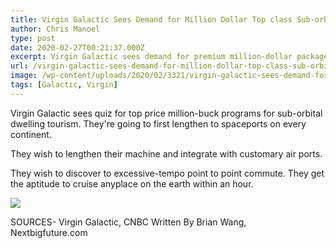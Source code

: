 ```yaml
---
title: Virgin Galactic Sees Demand for Million Dollar Top class Sub-orbital Tourism
author: Chris Manoel
type: post
date: 2020-02-27T00:21:37.000Z
excerpt: Virgin Galactic sees demand for premium million-dollar packages for sub-orbital space tourism. They will first expand to spaceports on every continent. They want to expand their system and integrate with regular air ports. They want to get to high-speed point to point travel. They have the potential to fly anywhere in the world within an&hellip;
url: /virgin-galactic-sees-demand-for-million-dollar-top-class-sub-orbital-tourism/
image: /wp-content/uploads/2020/02/3321/virgin-galactic-sees-demand-for-million-dollar-top-class-sub-orbital-tourism.jpg
tags: [Galactic, Virgin]
---
```


Virgin Galactic sees quiz for top price million-buck programs for sub-orbital dwelling tourism. They're going to first lengthen to spaceports on every continent.

They wish to lengthen their machine and integrate with customary air ports.

They wish to discover to excessive-tempo point to point commute. They get the aptitude to cruise anyplace on the earth within an hour.

![](https://www.nextbigfuture.com/wp-content/uploads/2020/02/Screen-Shot-2020-02-26-at-11.02.56-AM-1024x469.jpg)

SOURCES- Virgin Galactic, CNBC Written By Brian Wang, Nextbigfuture.com
